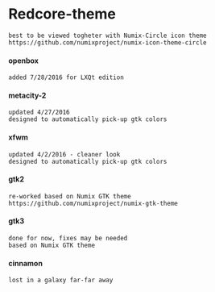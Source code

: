 # Redcore-theme
	best to be viewed togheter with Numix-Circle icon theme
	https://github.com/numixproject/numix-icon-theme-circle

#### openbox
	added 7/28/2016 for LXQt edition

#### metacity-2
	updated 4/27/2016
	designed to automatically pick-up gtk colors

#### xfwm
	updated 4/2/2016 - cleaner look
	designed to automatically pick-up gtk colors

#### gtk2
	re-worked based on Numix GTK theme
	https://github.com/numixproject/numix-gtk-theme

#### gtk3
	done for now, fixes may be needed
	based on Numix GTK theme

#### cinnamon
	lost in a galaxy far-far away
